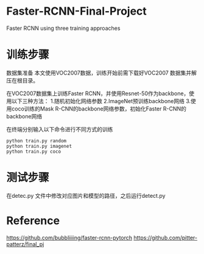 # Faster-RCNN-Final-Project
Faster RCNN using three training approaches

# 训练步骤
数据集准备 本文使用VOC2007数据，训练开始前需下载好VOC2007 数据集并解压在根目录。

在VOC2007数据集上训练Faster RCNN，并使用Resnet-50作为backbone，使用以下三种方法：
1.随机初始化网络参数
2.ImageNet预训练backbone网络
3.使用coco训练的Mask R-CNN的backbone网络参数，初始化Faster R-CNN的backbone网络

在终端分别输入以下命令进行不同方式的训练
```
python train.py random
python train.py imagenet
python train.py coco
```
# 测试步骤
在detec.py 文件中修改对应图片和模型的路径，之后运行detect.py

# Reference
https://github.com/bubbliiiing/faster-rcnn-pytorch
https://github.com/pitter-patterz/final_pj

